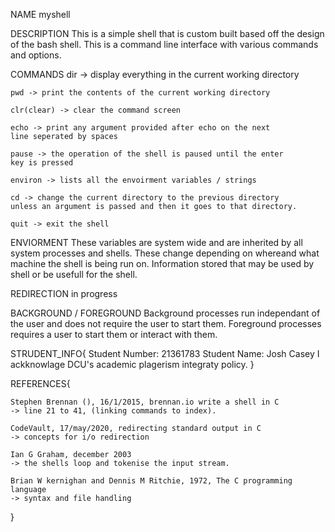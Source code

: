 NAME
	myshell

DESCRIPTION
	This is a simple shell that is custom built based
	off the design of the bash shell. 
	This is a command line interface with various commands and options.

COMMANDS
	dir -> display everything in the current working directory

	pwd -> print the contents of the current working directory

	clr(clear) -> clear the command screen

	echo -> print any argument provided after echo on the next
	line seperated by spaces

	pause -> the operation of the shell is paused until the enter
	key is pressed

	environ -> lists all the envoirment variables / strings

	cd -> change the current directory to the previous directory
	unless an argument is passed and then it goes to that directory.

	quit -> exit the shell



ENVIORMENT
	These variables are system wide and are inherited
	by all system processes and shells. These change depending on
	whereand what machine the shell is being run on. Information stored
	that may be used by shell or be usefull for the shell.
 
REDIRECTION
	in progress


BACKGROUND / FOREGROUND
	Background processes run independant of the user and does
	not require the user to start them.
	Foreground processes requires a user to start them or
	interact with them.


STRUDENT_INFO{
	Student Number: 21361783
	Student Name: Josh Casey
	I ackknowlage DCU's academic plagerism integraty policy.
}

REFERENCES{

	Stephen Brennan (), 16/1/2015, brennan.io write a shell in C
	-> line 21 to 41, (linking commands to index).

	CodeVault, 17/may/2020, redirecting standard output in C
	-> concepts for i/o redirection

	Ian G Graham, december 2003
	-> the shells loop and tokenise the input stream.

	Brian W kernighan and Dennis M Ritchie, 1972, The C programming language
	-> syntax and file handling
}
